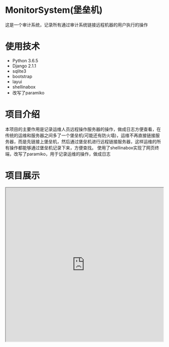 # MonitorSystem(堡垒机)
这是一个审计系统，记录所有通过审计系统链接远程机器的用户执行的操作

# 使用技术
* Python 3.6.5
* Django 2.1.1
* sqlite3
* bootstrap
* layui
* shellinabox
* 改写了paramiko
# 项目介绍
  本项目的主要作用是记录运维人员远程操作服务器的操作，做成日志方便查看，在传统的运维和服务器之间多了一个堡垒机(可能还有防火墙)，运维不再直接链接服务器，而是先链接上堡垒机，然后通过堡垒机进行远程链接服务器，这样运维的所有操作都能够通过堡垒机记录下来，方便查找。
  使用了shellinabox实现了网页终端，改写了paramiko，用于记录运维的操作，做成日志
# 项目展示
<iframe height=498 width=510 src="http://player.youku.com/embed/XNjcyMDU4Njg0">;
## 登录页面
![login](https://thumbnail0.baidupcs.com/thumbnail/9017b8d67e7e25774119ba61a58cab35?fid=776928879-250528-809600106491195&time=1549252800&rt=sh&sign=FDTAER-DCb740ccc5511e5e8fedcff06b081203-TBtVAjOSw604WQWzlZlSu9q5g74%3D&expires=8h&chkv=0&chkbd=0&chkpc=&dp-logid=800349333684327134&dp-callid=0&size=c1920_u1080&quality=90&vuk=-&ft=video&autopolicy=1)
## 主页
![dashboard](https://thumbnail0.baidupcs.com/thumbnail/41c51676a47c502a27519ce50cf99f62?fid=776928879-250528-321800611156352&time=1549252800&rt=sh&sign=FDTAER-DCb740ccc5511e5e8fedcff06b081203-DCr4HJjsQIih2EtnZsiRQquGiyg%3D&expires=8h&chkv=0&chkbd=0&chkpc=&dp-logid=800349333684327134&dp-callid=0&size=c1920_u1080&quality=90&vuk=-&ft=video&autopolicy=1)
## SSH链接
![ssh](https://thumbnail0.baidupcs.com/thumbnail/2e931551dad6b6fba8db6cbcb477cde1?fid=776928879-250528-950479771975979&time=1549252800&rt=sh&sign=FDTAER-DCb740ccc5511e5e8fedcff06b081203-5%2FlM2l3iRtXQ7CP3tFY8HvSLhpQ%3D&expires=8h&chkv=0&chkbd=0&chkpc=&dp-logid=800349333684327134&dp-callid=0&size=c1920_u1080&quality=90&vuk=-&ft=video&autopolicy=1)
## 日志记录
![log](https://thumbnail0.baidupcs.com/thumbnail/5352692ed8074056f02bb493f9cb1f83?fid=776928879-250528-667668445748449&time=1549252800&rt=sh&sign=FDTAER-DCb740ccc5511e5e8fedcff06b081203-9SCfZhvI672D%2BEUb5mqOzyMR%2BX8%3D&expires=8h&chkv=0&chkbd=0&chkpc=&dp-logid=800349333684327134&dp-callid=0&size=c1920_u1080&quality=90&vuk=-&ft=video&autopolicy=1)
## 日志详细
![log_detail](https://thumbnail0.baidupcs.com/thumbnail/7e9c6f70fa98dd9484225f017dd5a07b?fid=776928879-250528-505734306459080&time=1549252800&rt=sh&sign=FDTAER-DCb740ccc5511e5e8fedcff06b081203-Tjh0uIGGlCRwTOTvzp2iTlxdu60%3D&expires=8h&chkv=0&chkbd=0&chkpc=&dp-logid=800349333684327134&dp-callid=0&size=c1920_u1080&quality=90&vuk=-&ft=video&autopolicy=1)
## 日志查询
![log_search](https://thumbnail0.baidupcs.com/thumbnail/f4d8cf8e4922a4e08ea64cb4d3024d07?fid=776928879-250528-851594139906737&time=1549252800&rt=sh&sign=FDTAER-DCb740ccc5511e5e8fedcff06b081203-1HbpVgBEuzm7j1IIpKeNGBqjOQU%3D&expires=8h&chkv=0&chkbd=0&chkpc=&dp-logid=800349333684327134&dp-callid=0&size=c1920_u1080&quality=90&vuk=-&ft=video&autopolicy=1)
## 批量命令
![batch_command](https://thumbnail0.baidupcs.com/thumbnail/d1d2408db15f87d58699133fbd19f913?fid=776928879-250528-841250612912571&time=1549252800&rt=sh&sign=FDTAER-DCb740ccc5511e5e8fedcff06b081203-Lk%2Byk26z8fTizb8WTdrlK0fCu74%3D&expires=8h&chkv=0&chkbd=0&chkpc=&dp-logid=800349333684327134&dp-callid=0&size=c1920_u1080&quality=90&vuk=-&ft=video&autopolicy=1)
## 文件上传
![file_upload](https://thumbnail0.baidupcs.com/thumbnail/cdb00057ea0a4408f7ceb0c6d99ff913?fid=776928879-250528-144022367015091&time=1549252800&rt=sh&sign=FDTAER-DCb740ccc5511e5e8fedcff06b081203-7mf9qVSs1SMxrFtV8mM7lNHGudE%3D&expires=8h&chkv=0&chkbd=0&chkpc=&dp-logid=800349333684327134&dp-callid=0&size=c1920_u1080&quality=90&vuk=-&ft=video&autopolicy=1)
## 文件下载
![file_download](https://thumbnail0.baidupcs.com/thumbnail/462fcff1904a2bfeda32bbed4f8a9758?fid=776928879-250528-768369938822166&time=1549252800&rt=sh&sign=FDTAER-DCb740ccc5511e5e8fedcff06b081203-nHq6UjPCz7rT7yS4PLA844Q8YcU%3D&expires=8h&chkv=0&chkbd=0&chkpc=&dp-logid=800349333684327134&dp-callid=0&size=c1920_u1080&quality=90&vuk=-&ft=video&autopolicy=1)
## 设置页面
![settings](https://thumbnail0.baidupcs.com/thumbnail/d91dea9784c8aaa179fb60b483fc8927?fid=776928879-250528-305397075846627&time=1549252800&rt=sh&sign=FDTAER-DCb740ccc5511e5e8fedcff06b081203-6TEUU%2BUKUz9Fvhmdn2QtT%2FAJDpI%3D&expires=8h&chkv=0&chkbd=0&chkpc=&dp-logid=800349333684327134&dp-callid=0&size=c1920_u1080&quality=90&vuk=-&ft=video&autopolicy=1)

大致页面如此，还有一些页面不做赘述
